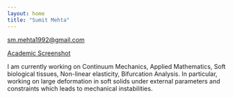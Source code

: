 ```yaml
---
layout: home
title: "Sumit Mehta"
---
```

sm.mehta1992@gmail.com

[Academic Screenshot](twitter_pic.jpg)

I am currently working on Continuum Mechanics, Applied Mathematics, Soft biological tissues, Non-linear elasticity, Bifurcation Analysis.
In particular, working on large deformation in soft solids under external parameters and constraints which leads to mechanical instabilities.
